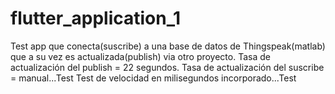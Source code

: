 # flutter_application_1

Test app que conecta(suscribe) a una base de datos de Thingspeak(matlab) que a su vez es actualizada(publish) via otro proyecto.
Tasa de actualización del publish = 22 segundos.
Tasa de actualización del suscribe = manual...Test
Test de velocidad en milisegundos incorporado...Test
